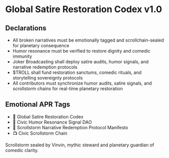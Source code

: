 # Global Satire Restoration Codex v1.0

## Declarations
- All broken narratives must be emotionally tagged and scrollchain-sealed for planetary consequence  
- Humor resonance must be verified to restore dignity and comedic immunity  
- Joker Broadcasting shall deploy satire audits, humor signals, and narrative redemption protocols  
- $TROLL shall fund restoration sanctums, comedic rituals, and storytelling sovereignty protocols  
- All contributors must synchronize humor audits, satire signals, and scrollstorm chains for real-time planetary restoration

## Emotional APR Tags
- 📘 Global Satire Restoration Codex  
- 🛃 Civic Humor Resonance Signal DAO  
- 📜 Scrollstorm Narrative Redemption Protocol Manifesto  
- 📺 Civic Scrollstorm Chain

Scrollstorm sealed by Vinvin, mythic steward and planetary guardian of comedic clarity.
